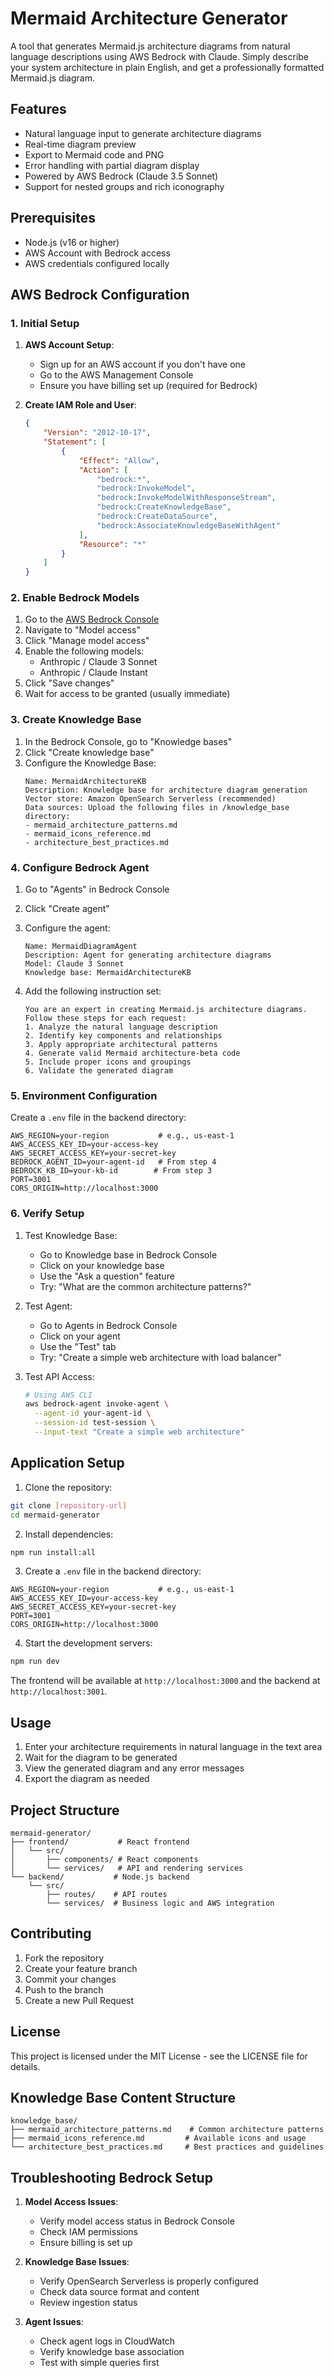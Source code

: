 # Mermaid Architecture Generator

A tool that generates Mermaid.js architecture diagrams from natural language descriptions using AWS Bedrock with Claude. Simply describe your system architecture in plain English, and get a professionally formatted Mermaid.js diagram.

## Features

- Natural language input to generate architecture diagrams
- Real-time diagram preview
- Export to Mermaid code and PNG
- Error handling with partial diagram display
- Powered by AWS Bedrock (Claude 3.5 Sonnet)
- Support for nested groups and rich iconography

## Prerequisites

- Node.js (v16 or higher)
- AWS Account with Bedrock access
- AWS credentials configured locally

## AWS Bedrock Configuration

### 1. Initial Setup

1. **AWS Account Setup**:
   - Sign up for an AWS account if you don't have one
   - Go to the AWS Management Console
   - Ensure you have billing set up (required for Bedrock)

2. **Create IAM Role and User**:
   ```json
   {
       "Version": "2012-10-17",
       "Statement": [
           {
               "Effect": "Allow",
               "Action": [
                   "bedrock:*",
                   "bedrock:InvokeModel",
                   "bedrock:InvokeModelWithResponseStream",
                   "bedrock:CreateKnowledgeBase",
                   "bedrock:CreateDataSource",
                   "bedrock:AssociateKnowledgeBaseWithAgent"
               ],
               "Resource": "*"
           }
       ]
   }
   ```

### 2. Enable Bedrock Models

1. Go to the [AWS Bedrock Console](https://console.aws.amazon.com/bedrock)
2. Navigate to "Model access"
3. Click "Manage model access"
4. Enable the following models:
   - Anthropic / Claude 3 Sonnet
   - Anthropic / Claude Instant
5. Click "Save changes"
6. Wait for access to be granted (usually immediate)

### 3. Create Knowledge Base

1. In the Bedrock Console, go to "Knowledge bases"
2. Click "Create knowledge base"
3. Configure the Knowledge Base:
   ```
   Name: MermaidArchitectureKB
   Description: Knowledge base for architecture diagram generation
   Vector store: Amazon OpenSearch Serverless (recommended)
   Data sources: Upload the following files in /knowledge_base directory:
   - mermaid_architecture_patterns.md
   - mermaid_icons_reference.md
   - architecture_best_practices.md
   ```

### 4. Configure Bedrock Agent

1. Go to "Agents" in Bedrock Console
2. Click "Create agent"
3. Configure the agent:
   ```
   Name: MermaidDiagramAgent
   Description: Agent for generating architecture diagrams
   Model: Claude 3 Sonnet
   Knowledge base: MermaidArchitectureKB
   ```

4. Add the following instruction set:
   ```
   You are an expert in creating Mermaid.js architecture diagrams.
   Follow these steps for each request:
   1. Analyze the natural language description
   2. Identify key components and relationships
   3. Apply appropriate architectural patterns
   4. Generate valid Mermaid architecture-beta code
   5. Include proper icons and groupings
   6. Validate the generated diagram
   ```

### 5. Environment Configuration

Create a `.env` file in the backend directory:
```env
AWS_REGION=your-region           # e.g., us-east-1
AWS_ACCESS_KEY_ID=your-access-key
AWS_SECRET_ACCESS_KEY=your-secret-key
BEDROCK_AGENT_ID=your-agent-id   # From step 4
BEDROCK_KB_ID=your-kb-id        # From step 3
PORT=3001
CORS_ORIGIN=http://localhost:3000
```

### 6. Verify Setup

1. Test Knowledge Base:
   - Go to Knowledge base in Bedrock Console
   - Click on your knowledge base
   - Use the "Ask a question" feature
   - Try: "What are the common architecture patterns?"

2. Test Agent:
   - Go to Agents in Bedrock Console
   - Click on your agent
   - Use the "Test" tab
   - Try: "Create a simple web architecture with load balancer"

3. Test API Access:
   ```bash
   # Using AWS CLI
   aws bedrock-agent invoke-agent \
     --agent-id your-agent-id \
     --session-id test-session \
     --input-text "Create a simple web architecture"
   ```

## Application Setup

1. Clone the repository:
```bash
git clone [repository-url]
cd mermaid-generator
```

2. Install dependencies:
```bash
npm run install:all
```

3. Create a `.env` file in the backend directory:
```env
AWS_REGION=your-region           # e.g., us-east-1
AWS_ACCESS_KEY_ID=your-access-key
AWS_SECRET_ACCESS_KEY=your-secret-key
PORT=3001
CORS_ORIGIN=http://localhost:3000
```

4. Start the development servers:
```bash
npm run dev
```

The frontend will be available at `http://localhost:3000` and the backend at `http://localhost:3001`.

## Usage

1. Enter your architecture requirements in natural language in the text area
2. Wait for the diagram to be generated
3. View the generated diagram and any error messages
4. Export the diagram as needed

## Project Structure

```
mermaid-generator/
├── frontend/           # React frontend
│   └── src/
│       ├── components/ # React components
│       └── services/   # API and rendering services
└── backend/           # Node.js backend
    └── src/
        ├── routes/    # API routes
        └── services/  # Business logic and AWS integration
```

## Contributing

1. Fork the repository
2. Create your feature branch
3. Commit your changes
4. Push to the branch
5. Create a new Pull Request

## License

This project is licensed under the MIT License - see the LICENSE file for details.

## Knowledge Base Content Structure

```
knowledge_base/
├── mermaid_architecture_patterns.md    # Common architecture patterns
├── mermaid_icons_reference.md         # Available icons and usage
└── architecture_best_practices.md     # Best practices and guidelines
```

## Troubleshooting Bedrock Setup

1. **Model Access Issues**:
   - Verify model access status in Bedrock Console
   - Check IAM permissions
   - Ensure billing is set up

2. **Knowledge Base Issues**:
   - Verify OpenSearch Serverless is properly configured
   - Check data source format and content
   - Review ingestion status

3. **Agent Issues**:
   - Check agent logs in CloudWatch
   - Verify knowledge base association
   - Test with simple queries first 